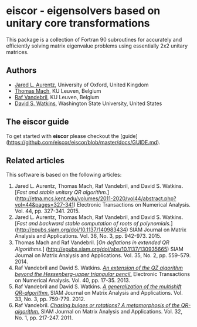 # eiscor - eigensolvers based on unitary core transformations #
This package is a collection of Fortran 90 subroutines for accurately 
and efficiently solving matrix eigenvalue problems using essentially 2x2 
unitary matrices.

## Authors ##
- [Jared L. Aurentz](https://www.maths.ox.ac.uk/people/jared.aurentz), 
University of Oxford, United Kingdom
- [Thomas Mach](http://people.cs.kuleuven.be/~thomas.mach/index.php), 
KU Leuven, Belgium
- [Raf Vandebril](http://people.cs.kuleuven.be/~raf.vandebril/), 
KU Leuven, Belgium
- [David S. Watkins](http://www.math.wsu.edu/faculty/watkins/), 
Washington State University, United States

## The eiscor guide ##
To get started with __eiscor__ please checkout the [guide]
(https://github.com/eiscor/eiscor/blob/master/docs/GUIDE.md).

## Related articles ##
This software is based on the following articles:
 1. Jared L. Aurentz, Thomas Mach, Raf Vandebril, and David S. Watkins. 
[_Fast and stable unitary QR algorithm._]
(http://etna.mcs.kent.edu/volumes/2011-2020/vol44/abstract.php?vol=44&pages=327-341) 
Electronic Transactions on Numerical Analysis. Vol. 44, pp. 327-341. 2015.
 2. Jared L. Aurentz, Thomas Mach, Raf Vandebril, and David S. Watkins. 
[_Fast and backward stable computation of roots of polynomials._]
(http://epubs.siam.org/doi/10.1137/140983434) 
SIAM Journal on Matrix Analysis and Applications. Vol. 36, No. 3, pp. 
942-973. 2015.
 3. Thomas Mach and Raf Vandebril. [_On deﬂations in extended QR Algorithms._]
(http://epubs.siam.org/doi/abs/10.1137/130935665) SIAM Journal on Matrix 
Analysis and Applications. Vol. 35, No. 2, pp. 559–579. 2014. 
 4. Raf Vandebril and David S. Watkins. [_An extension of the QZ algorithm 
beyond the Hessenberg-upper triangular pencil._](http://etna.mcs.kent.edu/volumes/2011-2020/vol40/abstract.php?vol=40&pages=17-35) Electronic 
Transactions on Numerical Analysis. Vol. 40, pp. 17-35. 2013.
 5. Raf Vandebril and David S. Watkins. [_A generalization of the 
multishift QR-algorithm._](http://epubs.siam.org/doi/abs/10.1137/11085219X) 
SIAM Journal on Matrix Analysis and Applications. Vol. 33, No. 3, 
pp. 759-779. 2012.
 6. Raf Vandebril. [_Chasing bulges or rotations? A metamorphosis of the 
QR-algorithm._](http://epubs.siam.org/doi/abs/10.1137/100809167) SIAM Journal 
on Matrix Analysis and Applications. Vol. 32, No. 1, pp. 217-247. 2011.

